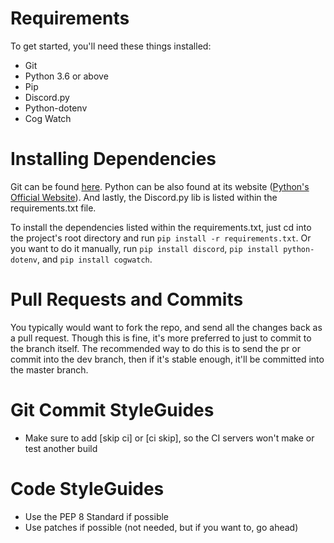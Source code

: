 # Requirements

To get started, you'll need these things installed: 

- Git 
- Python 3.6 or above
- Pip
- Discord.py
- Python-dotenv
- Cog Watch 

# Installing Dependencies

Git can be found [here](https://git-scm.com/). Python can be also found at its website ([Python's Official Website](https://www.python.org/)). And lastly, the Discord.py lib is listed within the requirements.txt file. 

To install the dependencies listed within the requirements.txt, just cd into the project's root directory and  run `pip install -r requirements.txt`.
Or you want to do it manually, run `pip install discord`, `pip install python-dotenv`, and `pip install cogwatch`.

# Pull Requests and Commits

You typically would want to fork the repo, and send all the changes back as a pull request. Though this is fine, it's more preferred to just to commit to the branch itself. The recommended way to do this is to send the pr or commit into the dev branch, then if it's stable enough, it'll be committed into the master branch.
# Git Commit StyleGuides

- Make sure to add [skip ci] or [ci skip], so the CI servers won't make or test another build

# Code StyleGuides

- Use the PEP 8 Standard if possible
- Use patches if possible (not needed, but if you want to, go ahead)
